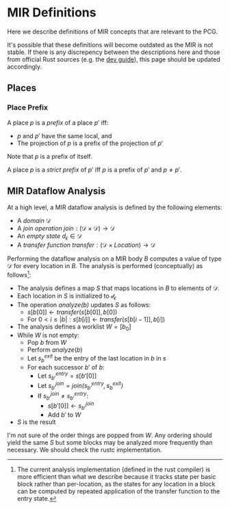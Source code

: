 # MIR Definitions

Here we describe definitions of MIR concepts that are relevant to the PCG.

<div class="warning">

It's possible that these definitions will become outdated as the MIR is not
stable. If there is any discrepency between the descriptions here and those from
official Rust sources (e.g. the [dev guide](https://rustc-dev-guide.rust-lang.org/)), this page should be updated accordingly.

</div>

## Places

### Place Prefix

A place $p$ is a *prefix* of a place $p'$ iff:
- $p$ and $p'$ have the same local, and
- The projection of $p$ is a prefix of the projection of $p'$

Note that $p$ is a prefix of itself.

A place $p$ is a *strict prefix* of $p'$ iff $p$ is a prefix of $p'$ and $p \neq p'$.

## MIR Dataflow Analysis

At a high
level, a MIR dataflow analysis is defined by the following elements:
- A *domain* $\mathcal{D}$
- A *join operation* $\mathit{join}: (\mathcal{D} \times \mathcal{D}) \rightarrow \mathcal{D}$
- An *empty state* $d_\epsilon \in \mathcal{D}$
- A *transfer function* $\mathit{transfer}: (\mathcal{D} \times \mathit{Location}) \rightarrow \mathcal{D}$

Performing the dataflow analysis on a MIR body $B$ computes a value of type
$\mathcal{D}$ for every location in $B$. The analysis is performed (conceptually) as follows[^dataflowimpl]:

[^dataflowimpl]: The current analysis implementation (defined in the rust
    compiler) is more efficient than what we describe because it tracks state
    per basic block rather than per-location, as the states for any location in
    a block can be computed by repeated application of the transfer function to
    the entry state.

- The analysis defines a map $S$ that maps locations in $B$ to elements of $\mathcal{D}$.
- Each location in $S$ is initialized to $\mathcal{d}_\epsilon$
- The operation *analyze(b)* updates $S$ as follows:
    - $s[b[0]] \leftarrow \mathit{transfer}(s[b[0]], b[0])$
    - For $0 < i  \leqslant |b|: s[b[i]] \leftarrow \mathit{transfer}(s[b[i -1]], b[i])$
- The analysis defines a worklist $W = [b_0]$
- While $W$ is not empty:
    - Pop $b$ from $W$
    - Perform $analyze(b)$
    - Let $s_b^\mathit{exit}$ be the entry of the last location in $b$ in $s$
    - For each successor $b'$ of $b$:
        - Let $s_{b'}^{\mathit{entry}} = s[b'[0]]$
        - Let $s_{b'}^{\mathit{join}} = \mathit{join(s_{b'}^{\mathit{entry}}, s_b^{\mathit{exit}})}$
        - If $s_{b'}^{\mathit{join}} \neq s_{b'}^{\mathit{entry}}$:
            - $s[b'[0]] \leftarrow s_{b'}^{\mathit{join}}$
            - Add $b'$ to $W$
- $S$ is the result

<div class="warning">

I'm not sure of the order things are popped from $W$. Any ordering should yield
the same $S$ but some blocks may be analyzed more frequently than necessary. We
should check the rustc implementation.

</div>
